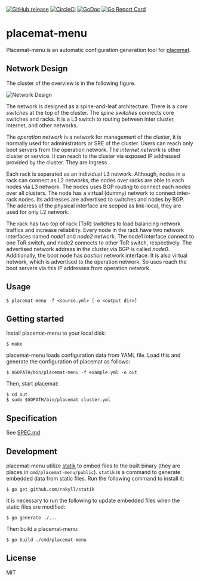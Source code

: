 [![GitHub release](https://img.shields.io/github/release/cybozu-go/placemat-menu.svg?maxAge=60)][releases]
[![CircleCI](https://circleci.com/gh/cybozu-go/placemat-menu.svg?style=svg)](https://circleci.com/gh/cybozu-go/placemat-menu)
[![GoDoc](https://godoc.org/github.com/cybozu-go/placemat-menu?status.svg)][godoc]
[![Go Report Card](https://goreportcard.com/badge/github.com/cybozu-go/placemat-menu)](https://goreportcard.com/report/github.com/cybozu-go/placemat-menu)

# placemat-menu

Placemat-menu is an automatic configuration generation tool for [placemat][placemat].

## Network Design

The cluster of the overview is in the following figure.

![Network Design](http://www.plantuml.com/plantuml/png/hPF1IiGm48RlUOgX9pq4d3p1uYBePGNhJKH26tVBran9P-a-lcsIjIarwyLBwNp__y_03Ddqh1sVlbhXJCNQxbi3nIFr33TFbespXcyBq3qqiH9LIwSQYeVpLEiMHZQGEtgJEV_epvrncXkoi4iCr74wQ4lEG3aqN1syN8rrgfTTOnU6VWBujqMbbbTwyOhJrV7kWydXLJMRnQjP35bXgJQX6Ro9UoA6tKY4b59iI_-FQQ5yKQPAUL7Uasxu7zqkHmHPqs1bsFVqYI3kTurKHAxP7rY6EtlGca-M_gmX6bF9hdE2-aN0N0AJXChDM0gv1EOISSRSTT5kvchDSUN7cQibtnXRJ-_j6m00)


The network is designed as a spine-and-leaf architecture.  There is a *core
switches* at the top of the cluster.  The *spine switches* connects core
switches and racks.  It is a L3 switch to routing between inter cluster,
Internet, and other networks.  

The *operation network* is a network for management of the cluster, it is
normally used for administrators or SRE of the cluster.  Users can reach only
boot servers from the operation network.  The *internet network* is other
cluster or service.  It can reach to the cluster via exposed IP addressed
provided by the cluster.  They are Ingress

Each rack is separated as an individual L3 network.  Although, nodes in a rack
can connect as L2 networks, the nodes over racks are able to each nodes via L3
network.  The nodes uses BGP routing to connect each nodes over all clusters.
The node has a virtual (dummy) network to connect inter-rack nodes.  Its
addresses are advertised to switches and nodes by BGP.  The address of the
physical interface are scoped as link-local, they are used for only L2 network.

The rack has two top of rack (ToR) switches to load balancing network traffics
and increase reliability.  Every node in the rack have two network interfaces
named *node1* and *node2* network.  The node1 interface connect to one ToR
switch, and node2 connects to other ToR switch, respectively.  The advertised
network address in the cluster via BGP is called *node0*.  Additionally, the
boot node has *bastion* network interface.  It is also virtual network, which
is advertised to the operation network.  So uses reach the boot servers via
this IP addresses from operation network.

## Usage

    $ placemat-menu -f <source.yml> [-o <output dir>]

## Getting started

Install placemat-menu to your local disk:

    $ make

placemat-menu loads configuration data from YAML file.
Load this and generate the configuration of placemat as follows:

    $ $GOPATH/bin/placemat-menu -f example.yml -o out

Then, start placemat:

    $ cd out
    $ sudo $GOPATH/bin/placemat cluster.yml

## Specification

See [SPEC.md](SPEC.md)

## Development

placemat-menu utilize [statik][statik] to embed files to the built binary (they
are places in `cmd/placemat-menu/public`).  `statik` is a command to generate
embedded data from static files.  Run the following command to install it:

    $ go get github.com/rakyll/statik

It is necessary to run the following to update embedded files when the static
files are modified:

    $ go generate ./...

Then build a placemat-menu:

    $ go build ./cmd/placemat-menu

## License

MIT

[releases]: https://github.com/cybozu-go/placemat-menu/releases
[godoc]: https://godoc.org/github.com/cybozu-go/placemat-menu
[placemat]: https://github.com/cybozu-go/placemat
[statik]: https://github.com/rakyll/statik
